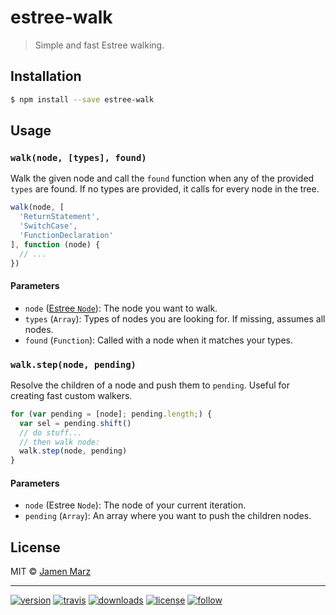 # estree-walk

> Simple and fast Estree walking.

## Installation

```sh
$ npm install --save estree-walk
```

## Usage

### `walk(node, [types], found)`

Walk the given node and call the `found` function when any of the provided `types` are found.  If no types are provided, it calls for every node in the tree.

```js
walk(node, [
  'ReturnStatement',
  'SwitchCase',
  'FunctionDeclaration'
], function (node) {
  // ...
})
```

#### Parameters

 - `node` ([Estree `Node`](https://github.com/estree/estree/blob/master/es5.md#node-objects)): The node you want to walk.
 - `types` (`Array`): Types of nodes you are looking for.  If missing, assumes all nodes.
 - `found` (`Function`): Called with a node when it matches your types.

### `walk.step(node, pending)`

Resolve the children of a node and push them to `pending`.  Useful for creating fast custom walkers.

```js
for (var pending = [node]; pending.length;) {
  var sel = pending.shift()
  // do stuff...
  // then walk node:
  walk.step(node, pending)
}
```

#### Parameters

 - `node` (Estree `Node`): The node of your current iteration.
 - `pending` (`Array`): An array where you want to push the children nodes.

## License

MIT © [Jamen Marz](https://git.io/jamen)

---

[![version](https://img.shields.io/npm/v/estree-walk.svg?style=flat-square)][package] [![travis](https://img.shields.io/travis/jamen/estree-walk.svg?style=flat-square)](https://travis-ci.org/jamen/estree-walk) [![downloads](https://img.shields.io/npm/dt/estree-walk.svg?style=flat-square)][package] [![license](https://img.shields.io/npm/l/estree-walk.svg?style=flat-square)][package] [![follow](https://img.shields.io/github/followers/jamen.svg?style=social&label=Follow)](https://github.com/jamen)

[package]: https://npmjs.org/package/estree-walk
